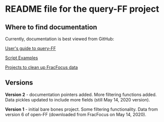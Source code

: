 # README file for the query-FF project

## Where to find documentation
Currently, documentation is best viewed from GitHub:

[User's guide to query-FF](https://github.com/gwallison/query-FF/blob/master/User_guide.md)

[Script Examples](https://github.com/gwallison/query-FF/blob/master/examples.md)

[Projects to clean up FracFocus data](https://frackingchemicaldisclosure.wordpress.com/)

## Versions

**Version 2** - documentation pointers added. More filtering functions added.
Data pickles updated to include more fields (still May 14, 2020 version).

**Version 1** - initial bare bones project.  Some filtering functionality. Data
from version 6 of open-FF (downloaded from FracFocus on May 14, 2020).